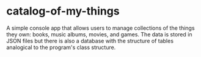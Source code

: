 # catalog-of-my-things
A simple console app that allows users to manage collections of the things they own: books, music albums, movies, and games.  The data is stored in JSON files but there is also a database with the structure of tables analogical to the program's class structure.
